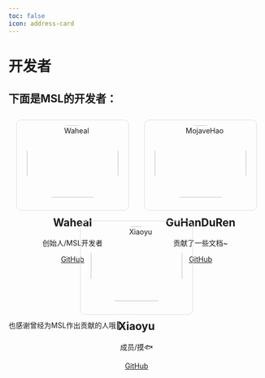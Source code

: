 ```yaml
---
toc: false
icon: address-card
---
```

# 开发者
## 下面是MSL的开发者：
<style>
  .card {
    width: 200px;
    border: 1px solid #ddd;
    padding: 10px;
    margin: 10px;
    border-radius: 10px; /* 添加圆角 */
  }
  .cards {
    display: flex;
    justify-content: space-around;
    flex-wrap: wrap; /* 当空间不足时，允许卡片换行 */
  }
  @media (max-width: 700px) { /* 当网页宽度小于700px时，改变布局 */
    .cards {
      flex-direction: column;
      align-items: center;
    }
  }
</style>
<div class="cards">
  <div class="card">
  <center>
<img src="https://q.qlogo.cn/headimg_dl?dst_uin=2035582067&spec=640&img_type=jpg" alt="Waheal" style="width:95%; border-radius: 50%;"></center>
    <center><h2>Waheal</h2>
    <p>创始人/MSL开发者</p>
    <p><a href="https://www.github.com/Waheal">GitHub</a></p></center>
  </div>
  <div class="card">
  <center>
    <img src="https://q.qlogo.cn/headimg_dl?dst_uin=2778318425&spec=640&img_type=jpg" alt="MojaveHao" style="width:95%; border-radius: 50%;"></center>
    <center><h2>GuHanDuRen</h2>
    <p>贡献了一些文档~</p>
    <p><a href="https://github.com/GuHanDuRen">GitHub</a></p></center>
  </div>
  <div class="card">
    <center><img src="https://q.qlogo.cn/headimg_dl?dst_uin=1791123970&spec=640&img_type=jpg" alt="Xiaoyu" style="width:95%; border-radius: 50%;"></center>
    <center><h2>Xiaoyu</h2>
    <p>成员/摸🐟</p>
    <p><a href="https://www.github.com/luluxiaoyu">GitHub</a></p></center>
  </div>
</div>
也感谢曾经为MSL作出贡献的人哦🌹~

